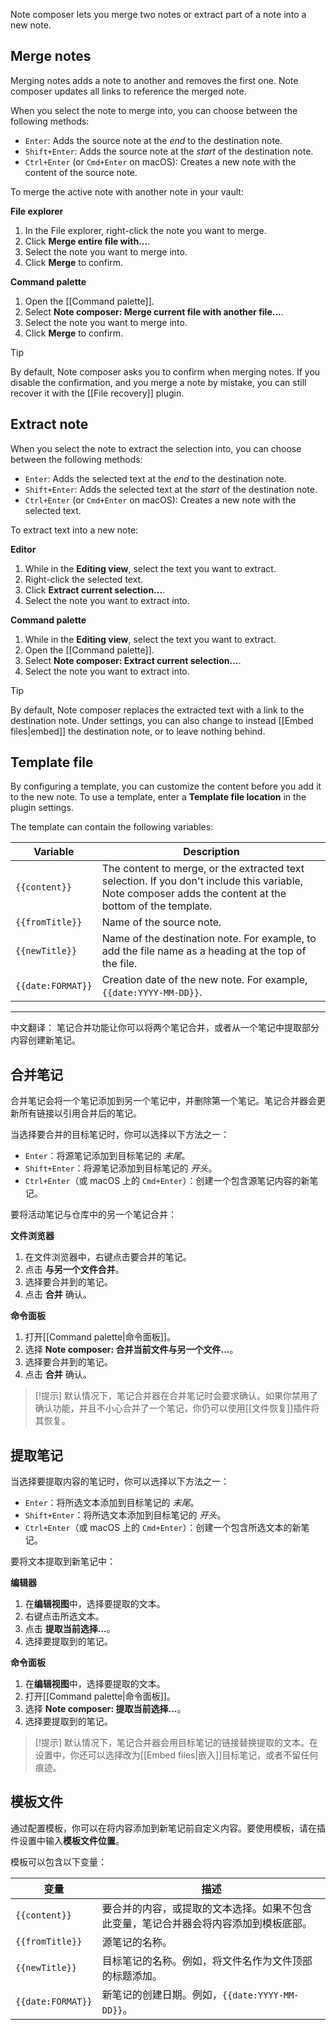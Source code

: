 Note composer lets you merge two notes or extract part of a note into a new note.

## Merge notes

Merging notes adds a note to another and removes the first one. Note composer updates all links to reference the merged note.

When you select the note to merge into, you can choose between the following methods:

- `Enter`: Adds the source note at the _end_ to the destination note.
- `Shift+Enter`: Adds the source note at the _start_ of the destination note.
- `Ctrl+Enter` (or `Cmd+Enter` on macOS): Creates a new note with the content of the source note.

To merge the active note with another note in your vault:

**File explorer**

1. In the File explorer, right-click the note you want to merge.
2. Click **Merge entire file with...**.
3. Select the note you want to merge into.
4. Click **Merge** to confirm.

**Command palette**

1. Open the [[Command palette]].
2. Select **Note composer: Merge current file with another file...**.
3. Select the note you want to merge into.
4. Click **Merge** to confirm.

> [!tip]
> By default, Note composer asks you to confirm when merging notes. If you disable the confirmation, and you merge a note by mistake, you can still recover it with the [[File recovery]] plugin.

## Extract note

When you select the note to extract the selection into, you can choose between the following methods:

- `Enter`: Adds the selected text at the _end_ to the destination note.
- `Shift+Enter`: Adds the selected text at the _start_ of the destination note.
- `Ctrl+Enter` (or `Cmd+Enter` on macOS): Creates a new note with the selected text.

To extract text into a new note:

**Editor**

1. While in the **Editing view**, select the text you want to extract.
2. Right-click the selected text.
3. Click **Extract current selection...**.
4. Select the note you want to extract into.

**Command palette**

1. While in the **Editing view**, select the text you want to extract.
2. Open the [[Command palette]].
3. Select **Note composer: Extract current selection...**.
4. Select the note you want to extract into.

> [!tip]
> By default, Note composer replaces the extracted text with a link to the destination note. Under settings, you can also change to instead [[Embed files|embed]] the destination note, or to leave nothing behind.

## Template file

By configuring a template, you can customize the content before you add it to the new note. To use a template, enter a **Template file location** in the plugin settings.

The template can contain the following variables:

| Variable          | Description                                                                                                                                              |
|-------------------|----------------------------------------------------------------------------------------------------------------------------------------------------------|
| `{{content}}`     | The content to merge, or the extracted text selection. If you don't include this variable, Note composer adds the content at the bottom of the template. |
| `{{fromTitle}}`   | Name of the source note.                                                                                                                                 |
| `{{newTitle}}`    | Name of the destination note. For example, to add the file name as a heading at the top of the file.                                                     |
| `{{date:FORMAT}}` | Creation date of the new note. For example, `{{date:YYYY-MM-DD}}`.                                                                                       |


---

中文翻译：
笔记合并功能让你可以将两个笔记合并，或者从一个笔记中提取部分内容创建新笔记。

## 合并笔记

合并笔记会将一个笔记添加到另一个笔记中，并删除第一个笔记。笔记合并器会更新所有链接以引用合并后的笔记。

当选择要合并的目标笔记时，你可以选择以下方法之一：

- `Enter`：将源笔记添加到目标笔记的 _末尾_。
- `Shift+Enter`：将源笔记添加到目标笔记的 _开头_。
- `Ctrl+Enter`（或 macOS 上的 `Cmd+Enter`）：创建一个包含源笔记内容的新笔记。

要将活动笔记与仓库中的另一个笔记合并：

**文件浏览器**

1. 在文件浏览器中，右键点击要合并的笔记。
2. 点击 **与另一个文件合并**。
3. 选择要合并到的笔记。
4. 点击 **合并** 确认。

**命令面板**

1. 打开[[Command palette|命令面板]]。
2. 选择 **Note composer: 合并当前文件与另一个文件...**。
3. 选择要合并到的笔记。
4. 点击 **合并** 确认。

> [!提示]
> 默认情况下，笔记合并器在合并笔记时会要求确认。如果你禁用了确认功能，并且不小心合并了一个笔记，你仍可以使用[[文件恢复]]插件将其恢复。

## 提取笔记

当选择要提取内容的笔记时，你可以选择以下方法之一：

- `Enter`：将所选文本添加到目标笔记的 _末尾_。
- `Shift+Enter`：将所选文本添加到目标笔记的 _开头_。
- `Ctrl+Enter`（或 macOS 上的 `Cmd+Enter`）：创建一个包含所选文本的新笔记。

要将文本提取到新笔记中：

**编辑器**

1. 在**编辑视图**中，选择要提取的文本。
2. 右键点击所选文本。
3. 点击 **提取当前选择...**。
4. 选择要提取到的笔记。

**命令面板**

1. 在**编辑视图**中，选择要提取的文本。
2. 打开[[Command palette|命令面板]]。
3. 选择 **Note composer: 提取当前选择...**。
4. 选择要提取到的笔记。

> [!提示]
> 默认情况下，笔记合并器会用目标笔记的链接替换提取的文本。在设置中，你还可以选择改为[[Embed files|嵌入]]目标笔记，或者不留任何痕迹。

## 模板文件

通过配置模板，你可以在将内容添加到新笔记前自定义内容。要使用模板，请在插件设置中输入**模板文件位置**。

模板可以包含以下变量：

| 变量              | 描述                                                                                                                                                   |
|-------------------|--------------------------------------------------------------------------------------------------------------------------------------------------------|
| `{{content}}`     | 要合并的内容，或提取的文本选择。如果不包含此变量，笔记合并器会将内容添加到模板底部。                                                                  |
| `{{fromTitle}}`   | 源笔记的名称。                                                                                                                                          |
| `{{newTitle}}`    | 目标笔记的名称。例如，将文件名作为文件顶部的标题添加。                                                                                                 |
| `{{date:FORMAT}}` | 新笔记的创建日期。例如，`{{date:YYYY-MM-DD}}`。                                                                                                       |